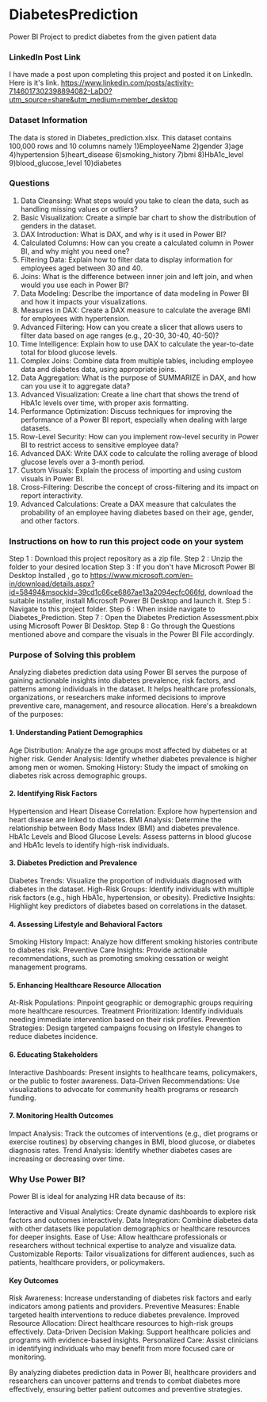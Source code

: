 # DiabetesPrediction
Power BI Project to predict diabetes from the given patient data

### LinkedIn Post Link
I have made a post upon completing this project and posted it on LinkedIn. Here is it's link.
https://www.linkedin.com/posts/activity-7146017302398894082-LaDO?utm_source=share&utm_medium=member_desktop

### Dataset Information

The data is stored in Diabetes_prediction.xlsx. This dataset contains 100,000 rows and 10 columns namely 1)EmployeeName 2)gender 3)age	4)hypertension 5)heart_disease 6)smoking_history 7)bmi 8)HbA1c_level	9)blood_glucose_level	10)diabetes

### Questions

1. Data Cleansing: What steps would you take to clean the data, such as handling missing values or outliers? 
2. Basic Visualization: Create a simple bar chart to show the distribution of genders in the dataset. 
3. DAX Introduction: What is DAX, and why is it used in Power BI? 
4. Calculated Columns: How can you create a calculated column in Power BI, and why might you need one? 
5. Filtering Data: Explain how to filter data to display information for employees aged between 30 and 40. 
6. Joins: What is the difference between inner join and left join, and when would you use each in Power BI? 
7. Data Modeling: Describe the importance of data modeling in Power BI and how it impacts your visualizations. 
8. Measures in DAX: Create a DAX measure to calculate the average BMI for employees with hypertension. 
9. Advanced Filtering: How can you create a slicer that allows users to filter data based on age ranges (e.g., 20-30, 30-40, 40-50)? 
10. Time Intelligence: Explain how to use DAX to calculate the year-to-date total for blood glucose levels. 
11. Complex Joins: Combine data from multiple tables, including employee data and diabetes data, using appropriate joins. 
12. Data Aggregation: What is the purpose of SUMMARIZE in DAX, and how can you use it to aggregate data? 
13. Advanced Visualization: Create a line chart that shows the trend of HbA1c levels over time, with proper axis formatting. 
14. Performance Optimization: Discuss techniques for improving the performance of a Power BI report, especially when dealing with large datasets. 
15. Row-Level Security: How can you implement row-level security in Power BI to restrict access to sensitive employee data? 
16. Advanced DAX: Write DAX code to calculate the rolling average of blood glucose levels over a 3-month period. 
17. Custom Visuals: Explain the process of importing and using custom visuals in Power BI. 
18. Cross-Filtering: Describe the concept of cross-filtering and its impact on report interactivity. 
19. Advanced Calculations: Create a DAX measure that calculates the probability of an employee having diabetes based on their age, gender, and other factors.  

### Instructions on how to run this project code on your system
Step 1 : Download this project repository as a zip file. 
Step 2 : Unzip the folder to your desired location 
Step 3 : If you don't have Microsoft Power BI Desktop Installed , go to https://www.microsoft.com/en-in/download/details.aspx?id=58494&msockid=39cd1c66ce6867ae13a2094ecfc066fd, download the suitable installer, install Microsoft Power BI Desktop and launch it. 
Step 5 : Navigate to this project folder. 
Step 6 : When inside navigate to Diabetes_Prediction.
Step 7 : Open the Diabetes Prediction Assessment.pbix using Microsoft Power BI Desktop.
Step 8 : Go through the Questions mentioned above and compare the visuals in the Power BI File accordingly.

### Purpose of Solving this problem

Analyzing diabetes prediction data using Power BI serves the purpose of gaining actionable insights into diabetes prevalence, risk factors, and patterns among individuals in the dataset. It helps healthcare professionals, organizations, or researchers make informed decisions to improve preventive care, management, and resource allocation. Here's a breakdown of the purposes:

#### 1. Understanding Patient Demographics
Age Distribution: Analyze the age groups most affected by diabetes or at higher risk.
Gender Analysis: Identify whether diabetes prevalence is higher among men or women.
Smoking History: Study the impact of smoking on diabetes risk across demographic groups.

#### 2. Identifying Risk Factors
Hypertension and Heart Disease Correlation: Explore how hypertension and heart disease are linked to diabetes.
BMI Analysis: Determine the relationship between Body Mass Index (BMI) and diabetes prevalence.
HbA1c Levels and Blood Glucose Levels: Assess patterns in blood glucose and HbA1c levels to identify high-risk individuals.

#### 3. Diabetes Prediction and Prevalence
Diabetes Trends: Visualize the proportion of individuals diagnosed with diabetes in the dataset.
High-Risk Groups: Identify individuals with multiple risk factors (e.g., high HbA1c, hypertension, or obesity).
Predictive Insights: Highlight key predictors of diabetes based on correlations in the dataset.

#### 4. Assessing Lifestyle and Behavioral Factors
Smoking History Impact: Analyze how different smoking histories contribute to diabetes risk.
Preventive Care Insights: Provide actionable recommendations, such as promoting smoking cessation or weight management programs.

#### 5. Enhancing Healthcare Resource Allocation
At-Risk Populations: Pinpoint geographic or demographic groups requiring more healthcare resources.
Treatment Prioritization: Identify individuals needing immediate intervention based on their risk profiles.
Prevention Strategies: Design targeted campaigns focusing on lifestyle changes to reduce diabetes incidence.

#### 6. Educating Stakeholders
Interactive Dashboards: Present insights to healthcare teams, policymakers, or the public to foster awareness.
Data-Driven Recommendations: Use visualizations to advocate for community health programs or research funding.

#### 7. Monitoring Health Outcomes
Impact Analysis: Track the outcomes of interventions (e.g., diet programs or exercise routines) by observing changes in BMI, blood glucose, or diabetes diagnosis rates.
Trend Analysis: Identify whether diabetes cases are increasing or decreasing over time.

### Why Use Power BI?
Power BI is ideal for analyzing HR data because of its:

Interactive and Visual Analytics: Create dynamic dashboards to explore risk factors and outcomes interactively.
Data Integration: Combine diabetes data with other datasets like population demographics or healthcare resources for deeper insights.
Ease of Use: Allow healthcare professionals or researchers without technical expertise to analyze and visualize data.
Customizable Reports: Tailor visualizations for different audiences, such as patients, healthcare providers, or policymakers.

#### Key Outcomes

Risk Awareness: Increase understanding of diabetes risk factors and early indicators among patients and providers.
Preventive Measures: Enable targeted health interventions to reduce diabetes prevalence.
Improved Resource Allocation: Direct healthcare resources to high-risk groups effectively.
Data-Driven Decision Making: Support healthcare policies and programs with evidence-based insights.
Personalized Care: Assist clinicians in identifying individuals who may benefit from more focused care or monitoring.

By analyzing diabetes prediction data in Power BI, healthcare providers and researchers can uncover patterns and trends to combat diabetes more effectively, ensuring better patient outcomes and preventive strategies.









